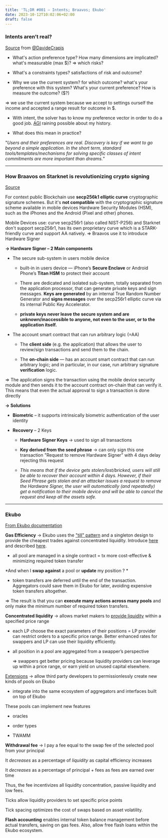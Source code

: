 ```yaml
---
title: 'TL;DR #001 – Intents; Braavos; Ekubo'
date: 2023-10-12T10:02:06+02:00
draft: false
---
```


### Intents aren’t real? 
[Source](https://twitter.com/DavideCrapis/status/1684685723742715904) from [@DavideCrapis](https://twitter.com/DavideCrapis)

- What's action preference type? How many dimensions are implicated? what's measurable (max $)? ⇒ which risks?

- What's a constraints types? satisfactions of risk and outcome?

- Why we use the current system? for which outcome? what's your preference with this system? What's your current preference? How is measure the outcome? ($?)

=> we use the current system because we accept to settings ourself the income and accepted a range result for outcome in $.

- With intent, the solver has to know my preference vector in order to do a good job. [AGI](https://actualiteinformatique.fr/intelligence-artificielle/definition-artificial-general-intelligence-agi) raining possible about my history.

- What does this mean in practice?

"*Users and their preferences are real. Discovery is key if we want to go beyond a simple application. In the short term, standard tools/templates/mechanisms for solving specific classes of intent commitments are more important than dreams.*"

--- 

### How Braavos on Starknet is revolutionizing crypto signing
[Source](https://starkware.medium.com/how-starknet-is-revolutionizing-crypto-signing-ba3724077a79)

For context public Blockchain use **secp256k1 elliptic curve** cryptographic signature schemes. But it's **not compatible** with the cryptographic signature scheme available in mobile devices Hardware Security Modules (HSM), such as the iPhones and the Android (Pixel and other) phones.

Mobile Devices use: curve secp256r1 (also called NIST-P256) and Starknet don't support secp256r1, has its own proprietary curve which is a STARK-friendly curve and support AA natively. 
⇒ Braavos use it to introduce Hardware Signer

**→ Hardware Signer – 2 Main components**

- The secure sub-system in users mobile device

    - built-in in users device — iPhone’s **Secure Enclave** or Android Phone’s **Titan HSM** to protect their account

    - There are dedicated and isolated sub-system, totally separated from the application processor, that can generate private keys and sign messages. **Keys are generated** by an internal True Random Number Generator and **signs messages** over the secp256r1 elliptic curve via its internal Public Key Accelerator.

    - **private keys never leave the secure system and are unknown/inaccessible to anyone, not even to the user, or to the application itself.**

- The account smart contract that can run arbitrary logic (=AA)

    - The **client side** (e.g. the application) that allows the user to review/sign transactions and send them to the chain.

    - The **on-chain side** — has an account smart contract that can run arbitrary logic; and in particular, in our case, run arbitrary signature **verification** logic.

⇒ The application signs the transaction using the mobile device security module and then sends it to the account contract on-chain that can verify it. This means that even the actual approval to sign a transaction is done directly

**→ Solutions**

- **Biometric** – it supports intrinsically biometric authentication of the user identity

- **Recovery** – 2 Keys

    - **Hardware Signer Keys** → used to sign all transactions

    - **Key derived from the seed phrase** → can only sign this one transaction "Request to remove Hardware Signer” with 4 days delay rejecting this request

    - *This means that if the device gets stolen/lost/bricked, users will still be able to recover their account within 4 days. However, if their Seed Phrase gets stolen and an attacker issues a request to remove the Hardware Signer, the user will automatically (and repeatedly) get a notification to their mobile device and will be able to cancel the request and keep all the assets safe.*

--- 

### Ekubo

[From Ekubo documentation
](https://docs.ekubo.org/about-ekubo/introduction)

**Gas Efficiency** → Ekubo uses the ["till" pattern](https://docs.ekubo.org/integration-guides/till-pattern) and a singleton design to provide the cheapest trades against concentrated liquidity. Introduce [here](https://www.youtube.com/watch?v=xFp8RlRq0qU) and described [here](https://github.com/OpenZeppelin/openzeppelin-contracts/issues/4361#issuecomment-1595095135).

- all pool are managed in a single contract = tx more cost-effective & minimizing required token transfer

*And when I **swap against** a pool or **update** my position ?
*
- token transfers are deferred until the end of the transaction. Aggregators could save them in Ekubo for later, avoiding expensive token transfers altogether.

⇒ The result is that you can **execute many actions across many pools** and only make the minimum number of required token transfers.

**Concentrated liquidity** → allows market makers to [provide liquidity](https://docs.ekubo.org/user-guides/add-liquidity) within a specified price range

- each LP choose the exact parameters of their positions = LP provider can restrict orders to a specific price range. Better enhanced rates for swappers and LP can use their liquidity efficiently.

- all position in a pool are aggregated from a swapper’s perspective

    ⇒ swappers get better pricing because liquidity providers can leverage up within a price range, or earn yield on unused capital elsewhere.

[Extensions](https://docs.ekubo.org/integration-guides/extensions) → allow third party developers to permissionlessly create new kinds of pools on Ekubo

- integrate into the same ecosystem of aggregators and interfaces built on top of Ekubo

These pools can implement new features

- oracles

- order types

- TWAMM

**Withdrawal fee** → I pay a fee equal to the swap fee of the selected pool from your principal

It *decreases* as a percentage of *liquidity* as capital efficiency increases

It *decreases* as a percentage of principal + fees as fees are earned over time

Thus, the fee incentivizes all liquidity concentration, passive liquidity and low fees.

Ticks allow liquidity providers to set specific price points

Tick spacing optimizes the cost of swaps based on asset volatility.

**Flash accounting** enables internal token balance management before actual transfers, saving on gas fees. Also, allow free flash loans within the Ekubo ecosystem.
